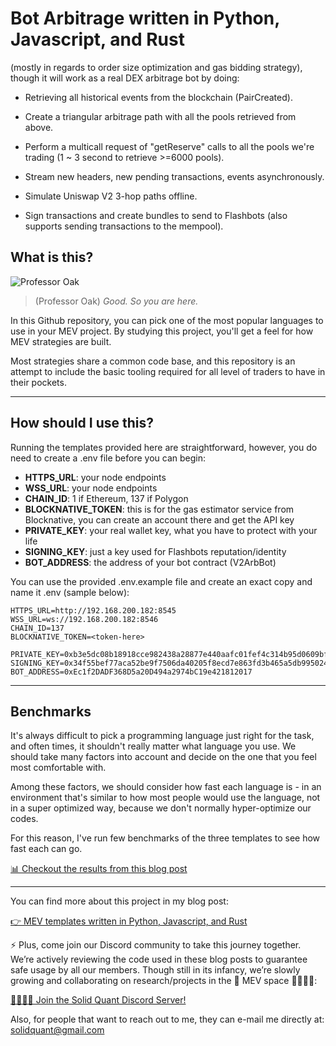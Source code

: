 # Bot Arbitrage  written in Python, Javascript, and Rust

 (mostly in regards to order size optimization and gas bidding strategy), though it will work as a real DEX arbitrage bot by doing:

- Retrieving all historical events from the blockchain (PairCreated).

- Create a triangular arbitrage path with all the pools retrieved from above.

- Perform a multicall request of "getReserve" calls to all the pools we're trading (1 ~ 3 second to retrieve >=6000 pools).

- Stream new headers, new pending transactions, events asynchronously.

- Simulate Uniswap V2 3-hop paths offline.

- Sign transactions and create bundles to send to Flashbots (also supports sending transactions to the mempool).


## What is this?

![Professor Oak](https://github.com/solidquant/mev-templates/assets/134243834/553560de-3334-4d4b-a447-14aa91ad28de)

> (Professor Oak) *Good. So you are here.*

In this Github repository, you can pick one of the most popular languages to use in your MEV project. By studying this project, you'll get a feel for how MEV strategies are built.

Most strategies share a common code base, and this repository is an attempt to include the basic tooling required for all level of traders to have in their pockets.

---

## How should I use this?

Running the templates provided here are straightforward, however, you do need to create a .env file before you can begin:

- **HTTPS_URL**: your node endpoints
- **WSS_URL**: your node endpoints
- **CHAIN_ID**: 1 if Ethereum, 137 if Polygon
- **BLOCKNATIVE_TOKEN**: this is for the gas estimator service from Blocknative, you can create an account there and get the API key
- **PRIVATE_KEY**: your real wallet key, what you have to protect with your life
- **SIGNING_KEY**: just a key used for Flashbots reputation/identity
- **BOT_ADDRESS**: the address of your bot contract (V2ArbBot)

You can use the provided .env.example file and create an exact copy and name it .env (sample below):

```
HTTPS_URL=http://192.168.200.182:8545
WSS_URL=ws://192.168.200.182:8546
CHAIN_ID=137
BLOCKNATIVE_TOKEN=<token-here>

PRIVATE_KEY=0xb3e5dc08b18918cce982438a28877e440aafc01fef4c314b95d0609bf946585f
SIGNING_KEY=0x34f55bef77aca52be9f7506da40205f8ecd7e863fd3b465a5db9950247422caf
BOT_ADDRESS=0xEc1f2DADF368D5a20D494a2974bC19e421812017
```

---

## Benchmarks

It's always difficult to pick a programming language just right for the task, and often times, it shouldn't really matter what language you use. We should take many factors into account and decide on the one that you feel most comfortable with.

Among these factors, we should consider how fast each language is - in an environment that's similar to how most people would use the language, not in a super optimized way, because we don't normally hyper-optimize our codes.

For this reason, I've run few benchmarks of the three templates to see how fast each can go.

[📊 Checkout the results from this blog post](https://medium.com/@solidquant/how-fast-is-your-mev-bot-comparing-javascript-python-rust-72376a820291)

---

You can find more about this project in my blog post:

[👉 MEV templates written in Python, Javascript, and Rust](https://medium.com/@solidquant/mev-templates-written-in-python-javascript-and-rust-ddd3d324d709)

⚡️ Plus, come join our Discord community to take this journey together. We’re actively reviewing the code used in these blog posts to guarantee safe usage by all our members. Though still in its infancy, we’re slowly growing and collaborating on research/projects in the 💫 MEV space 🏄‍♀️🏄‍♂️:

[👨‍👩‍👦‍👦 Join the Solid Quant Discord Server!](https://discord.com/invite/e6KpjTQP98)

Also, for people that want to reach out to me, they can e-mail me directly at: solidquant@gmail.com
